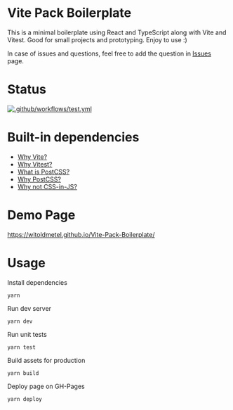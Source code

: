 # Vite Pack Boilerplate

This is a minimal boilerplate using React and TypeScript along with Vite and Vitest. Good for small projects and prototyping. Enjoy to use :)

In case of issues and questions, feel free to add the question in [Issues](https://github.com/witoldmetel/Vite-Pack-Boilerplate/issues) page.

# Status

[![.github/workflows/test.yml](https://github.com/witoldmetel/Vite-Pack-Boilerplate/actions/workflows/test.yml/badge.svg)](https://github.com/witoldmetel/Vite-Pack-Boilerplate/actions/workflows/test.yml)

# Built-in dependencies

- [Why Vite?](https://www.youtube.com/watch?v=DkGV5F4XnfQ)
- [Why Vitest?](https://www.youtube.com/watch?)
- [What is PostCSS?](https://www.freecodecamp.org/news/what-is-postcss/)
- [Why PostCSS?](https://www.youtube.com/watch?v=SP8mSVSAh6s)
- [Why not CSS-in-JS?](https://dev.to/srmagura/why-were-breaking-up-wiht-css-in-js-4g9b)

# Demo Page

https://witoldmetel.github.io/Vite-Pack-Boilerplate/

# Usage

Install dependencies

```
yarn
```

Run dev server

```
yarn dev
```

Run unit tests

```
yarn test
```

Build assets for production

```
yarn build
```

Deploy page on GH-Pages

```
yarn deploy
```

